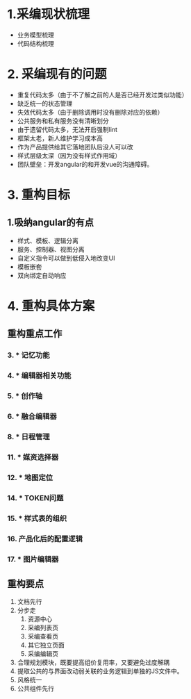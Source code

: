 #  1.采编现状梳理

* 业务模型梳理
* 代码结构梳理

# 2. 采编现有的问题

* 重复代码太多（由于不了解之前的人是否已经开发过类似功能）
* 缺乏统一的状态管理
* 失效代码太多（由于删除调用时没有删除对应的依赖）
* 公共服务和私有服务没有清晰划分
* 由于遗留代码太多，无法开启强制lint
* 框架太老，新人维护学习成本高
* 作为产品提供给其它落地团队后没人可以改
* 样式层级太深（因为没有样式作用域）
* 团队壁垒：开发angular的和开发vue的沟通障碍。

# 3. 重构目标

## 1.吸纳angular的有点

* 样式、模板、逻辑分离
* 服务、控制器、视图分离
* 自定义指令可以做到低侵入地改变UI
* 模板嵌套
* 双向绑定自动响应

# 4. 重构具体方案

## 重构重点工作

### 3. * 记忆功能

### 4. * 编辑器相关功能

### 5. * 创作轴

### 6. * 融合编辑器

### 8. * 日程管理

### 11. * 媒资选择器

### 12. * 地图定位

### 14. * TOKEN问题

### 15. * 样式表的组织

### 16. 产品化后的配置逻辑

### 17. * 图片编辑器





## 重构要点

1. 文档先行
2. 分步走
   1. 资源中心
   2.  采编列表页
   3. 采编查看页
   4. 其它独立页面
   5. 采编编辑页
3. 合理规划模块，既要提高组价复用率，又要避免过度解耦
5. 提取公共的与界面改动弱关联的业务逻辑到单独的JS文件中。
6. 风格统一
7. 公共组件先行





